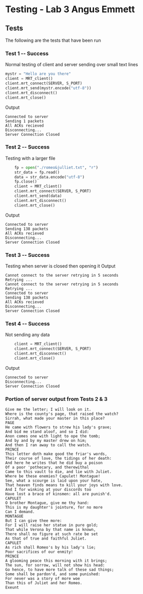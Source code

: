 # Testing - Lab 3 Angus Emmett

## Tests
The following are the tests that have been run

### Test 1 -- Success
Normal testing of client and server sending over small text lines

```py
mystr = "Hello are you there"
client = MRT_client()
client.mrt_connect(SERVER, S_PORT)
client.mrt_send(mystr.encode("utf-8"))
client.mrt_disconnect()
client.mrt_close()
```

Output
```
Connected to server
Sending 1 packets
All ACKs recieved
Disconnecting...
Server Connection Closed
```

### Test 2 -- Success
Testing with a larger file
```py
	fp = open("./romeo&julliet.txt", "r")
	str_data = fp.read()
	data = str_data.encode("utf-8")
	fp.close()
	client = MRT_client()
	client.mrt_connect(SERVER, S_PORT)
	client.mrt_send(data)
	client.mrt_disconnect()
	client.mrt_close()
```

Output
```
Connected to server
Sending 138 packets
All ACKs recieved
Disconnecting...
Server Connection Closed
```

### Test 3 -- Success
Testing when server is closed then opening it
Output
```
Cannot connect to the server retrying in 5 seconds
Retrying ...
Cannot connect to the server retrying in 5 seconds
Retrying ...
Connected to server
Sending 138 packets
All ACKs recieved
Disconnecting...
Server Connection Closed
```

### Test 4 -- Success
Not sending any data
```py
	client = MRT_client()
	client.mrt_connect(SERVER, S_PORT)
	client.mrt_disconnect()
	client.mrt_close()
```

Output
```
Connected to server
Disconnecting...
Server Connection Closed
```

### Portion of server output from Tests 2 & 3
```
Give me the letter; I will look on it.
Where is the county's page, that raised the watch?
Sirrah, what made your master in this place?
PAGE
He came with flowers to strew his lady's grave;
And bid me stand aloof, and so I did:
Anon comes one with light to ope the tomb;
And by and by my master drew on him;
And then I ran away to call the watch.
PRINCE
This letter doth make good the friar's words,
Their course of love, the tidings of her death:
And here he writes that he did buy a poison
Of a poor 'pothecary, and therewithal
Came to this vault to die, and lie with Juliet.
Where be these enemies? Capulet! Montague!
See, what a scourge is laid upon your hate,
That heaven finds means to kill your joys with love.
And I for winking at your discords too
Have lost a brace of kinsmen: all are punish'd.
CAPULET
O brother Montague, give me thy hand:
This is my daughter's jointure, for no more
Can I demand.
MONTAGUE
But I can give thee more:
For I will raise her statue in pure gold;
That while Verona by that name is known,
There shall no figure at such rate be set
As that of true and faithful Juliet.
CAPULET
As rich shall Romeo's by his lady's lie;
Poor sacrifices of our enmity!
PRINCE
A glooming peace this morning with it brings;
The sun, for sorrow, will not show his head:
Go hence, to have more talk of these sad things;
Some shall be pardon'd, and some punished:
For never was a story of more woe
Than this of Juliet and her Romeo.
Exeunt
```